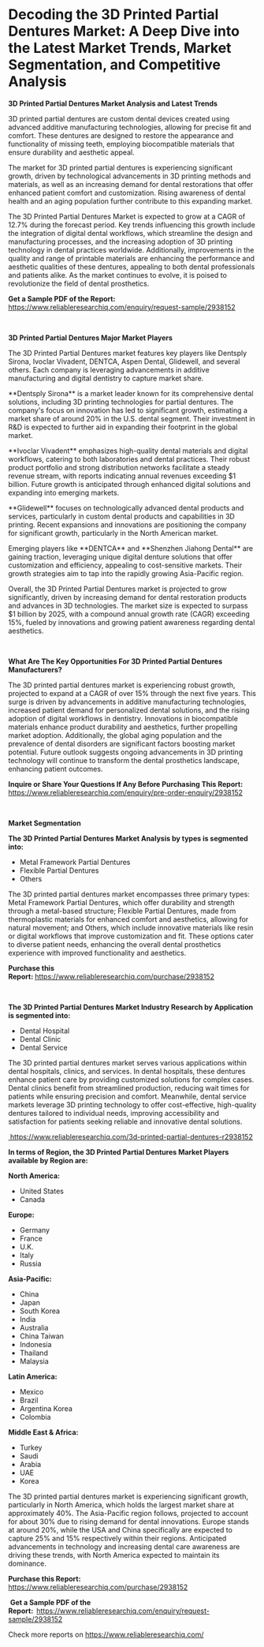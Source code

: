 <p><h1>Decoding the 3D Printed Partial Dentures Market: A Deep Dive into the Latest Market Trends, Market Segmentation, and Competitive Analysis</h1></p><p><strong>3D Printed Partial Dentures Market Analysis and Latest Trends</strong></p>
<p><p>3D printed partial dentures are custom dental devices created using advanced additive manufacturing technologies, allowing for precise fit and comfort. These dentures are designed to restore the appearance and functionality of missing teeth, employing biocompatible materials that ensure durability and aesthetic appeal.</p><p>The market for 3D printed partial dentures is experiencing significant growth, driven by technological advancements in 3D printing methods and materials, as well as an increasing demand for dental restorations that offer enhanced patient comfort and customization. Rising awareness of dental health and an aging population further contribute to this expanding market.</p><p>The 3D Printed Partial Dentures Market is expected to grow at a CAGR of 12.7% during the forecast period. Key trends influencing this growth include the integration of digital dental workflows, which streamline the design and manufacturing processes, and the increasing adoption of 3D printing technology in dental practices worldwide. Additionally, improvements in the quality and range of printable materials are enhancing the performance and aesthetic qualities of these dentures, appealing to both dental professionals and patients alike. As the market continues to evolve, it is poised to revolutionize the field of dental prosthetics.</p></p>
<p><strong>Get a Sample PDF of the Report:&nbsp;</strong> <a href="https://www.reliableresearchiq.com/enquiry/request-sample/2938152?utm_campaign=2783&utm_medium=2&utm_source=Github&utm_content=ia&utm_term=14032025&utm_id=3d-printed-partial-dentures">https://www.reliableresearchiq.com/enquiry/request-sample/2938152</a></p>
<p>&nbsp;</p>
<p><strong>3D Printed Partial Dentures Major Market Players</strong></p>
<p><p>The 3D Printed Partial Dentures market features key players like Dentsply Sirona, Ivoclar Vivadent, DENTCA, Aspen Dental, Glidewell, and several others. Each company is leveraging advancements in additive manufacturing and digital dentistry to capture market share.</p><p>**Dentsply Sirona** is a market leader known for its comprehensive dental solutions, including 3D printing technologies for partial dentures. The company's focus on innovation has led to significant growth, estimating a market share of around 20% in the U.S. dental segment. Their investment in R&D is expected to further aid in expanding their footprint in the global market.</p><p>**Ivoclar Vivadent** emphasizes high-quality dental materials and digital workflows, catering to both laboratories and dental practices. Their robust product portfolio and strong distribution networks facilitate a steady revenue stream, with reports indicating annual revenues exceeding $1 billion. Future growth is anticipated through enhanced digital solutions and expanding into emerging markets.</p><p>**Glidewell** focuses on technologically advanced dental products and services, particularly in custom dental products and capabilities in 3D printing. Recent expansions and innovations are positioning the company for significant growth, particularly in the North American market.</p><p>Emerging players like **DENTCA** and **Shenzhen Jiahong Dental** are gaining traction, leveraging unique digital denture solutions that offer customization and efficiency, appealing to cost-sensitive markets. Their growth strategies aim to tap into the rapidly growing Asia-Pacific region.</p><p>Overall, the 3D Printed Partial Dentures market is projected to grow significantly, driven by increasing demand for dental restoration products and advances in 3D technologies. The market size is expected to surpass $1 billion by 2025, with a compound annual growth rate (CAGR) exceeding 15%, fueled by innovations and growing patient awareness regarding dental aesthetics.</p></p>
<p>&nbsp;</p>
<p><strong>What Are The Key Opportunities For 3D Printed Partial Dentures Manufacturers?</strong></p>
<p><p>The 3D printed partial dentures market is experiencing robust growth, projected to expand at a CAGR of over 15% through the next five years. This surge is driven by advancements in additive manufacturing technologies, increased patient demand for personalized dental solutions, and the rising adoption of digital workflows in dentistry. Innovations in biocompatible materials enhance product durability and aesthetics, further propelling market adoption. Additionally, the global aging population and the prevalence of dental disorders are significant factors boosting market potential. Future outlook suggests ongoing advancements in 3D printing technology will continue to transform the dental prosthetics landscape, enhancing patient outcomes.</p></p>
<p><strong>Inquire or Share Your Questions If Any Before Purchasing This Report:</strong> <a href="https://www.reliableresearchiq.com/enquiry/pre-order-enquiry/2938152?utm_campaign=2783&utm_medium=2&utm_source=Github&utm_content=ia&utm_term=14032025&utm_id=3d-printed-partial-dentures">https://www.reliableresearchiq.com/enquiry/pre-order-enquiry/2938152</a></p>
<p>&nbsp;</p>
<p><strong>Market Segmentation</strong></p>
<p><strong>The 3D Printed Partial Dentures Market Analysis by types is segmented into:</strong></p>
<p><ul><li>Metal Framework Partial Dentures</li><li>Flexible Partial Dentures</li><li>Others</li></ul></p>
<p><p>The 3D printed partial dentures market encompasses three primary types: Metal Framework Partial Dentures, which offer durability and strength through a metal-based structure; Flexible Partial Dentures, made from thermoplastic materials for enhanced comfort and aesthetics, allowing for natural movement; and Others, which include innovative materials like resin or digital workflows that improve customization and fit. These options cater to diverse patient needs, enhancing the overall dental prosthetics experience with improved functionality and aesthetics.</p></p>
<p><strong>Purchase this Report:&nbsp;</strong><a href="https://www.reliableresearchiq.com/purchase/2938152?utm_campaign=2783&utm_medium=2&utm_source=Github&utm_content=ia&utm_term=14032025&utm_id=3d-printed-partial-dentures">https://www.reliableresearchiq.com/purchase/2938152</a></p>
<p>&nbsp;</p>
<p><strong>The 3D Printed Partial Dentures Market Industry Research by Application is segmented into:</strong></p>
<p><ul><li>Dental Hospital</li><li>Dental Clinic</li><li>Dental Service</li></ul></p>
<p><p>The 3D printed partial dentures market serves various applications within dental hospitals, clinics, and services. In dental hospitals, these dentures enhance patient care by providing customized solutions for complex cases. Dental clinics benefit from streamlined production, reducing wait times for patients while ensuring precision and comfort. Meanwhile, dental service markets leverage 3D printing technology to offer cost-effective, high-quality dentures tailored to individual needs, improving accessibility and satisfaction for patients seeking reliable and innovative dental solutions.</p></p>
<p><a href="https://www.reliableresearchiq.com/3d-printed-partial-dentures-r2938152?utm_campaign=2783&utm_medium=2&utm_source=Github&utm_content=ia&utm_term=14032025&utm_id=3d-printed-partial-dentures">&nbsp;https://www.reliableresearchiq.com/3d-printed-partial-dentures-r2938152</a></p>
<p><strong>In terms of Region, the 3D Printed Partial Dentures Market Players available by Region are:</strong></p>
<p>
    <p> <strong> North America: </strong>
        <ul>
            <li>United States</li>
            <li>Canada</li>
        </ul>
        </p> 
    <p> <strong> Europe: </strong>
        <ul>
            <li>Germany</li>
            <li>France</li>
            <li>U.K.</li>
            <li>Italy</li>
            <li>Russia</li>
        </ul>
        </p> 
    <p> <strong> Asia-Pacific: </strong>
        <ul>
            <li>China</li>
            <li>Japan</li>
            <li>South Korea</li>
            <li>India</li>
            <li>Australia</li>
            <li>China Taiwan</li>
            <li>Indonesia</li>
            <li>Thailand</li>
            <li>Malaysia</li>
        </ul>
        </p> 
    <p> <strong> Latin America: </strong>
        <ul>
            <li>Mexico</li>
            <li>Brazil</li>
            <li>Argentina Korea</li>
            <li>Colombia</li>
        </ul>
        </p> 
    <p> <strong> Middle East & Africa: </strong>
        <ul>
            <li>Turkey</li>
            <li>Saudi</li>
            <li>Arabia</li>
            <li>UAE</li>
            <li>Korea</li>
        </ul>
    </p>
    </p>
<p><p>The 3D printed partial dentures market is experiencing significant growth, particularly in North America, which holds the largest market share at approximately 40%. The Asia-Pacific region follows, projected to account for about 30% due to rising demand for dental innovations. Europe stands at around 20%, while the USA and China specifically are expected to capture 25% and 15% respectively within their regions. Anticipated advancements in technology and increasing dental care awareness are driving these trends, with North America expected to maintain its dominance.</p></p>
<p><strong>Purchase this Report: </strong><a href="https://www.reliableresearchiq.com/purchase/2938152?utm_campaign=2783&utm_medium=2&utm_source=Github&utm_content=ia&utm_term=14032025&utm_id=3d-printed-partial-dentures">https://www.reliableresearchiq.com/purchase/2938152</a></p>
<p>&nbsp;<strong>Get a Sample PDF of the Report:&nbsp;&nbsp;</strong><a href="https://www.reliableresearchiq.com/enquiry/request-sample/2938152?utm_campaign=2783&utm_medium=2&utm_source=Github&utm_content=ia&utm_term=14032025&utm_id=3d-printed-partial-dentures">https://www.reliableresearchiq.com/enquiry/request-sample/2938152</a></p>
<p><strong></strong></p>
<p>Check more reports on <a href="https://www.reliableresearchiq.com/?utm_campaign=2783&utm_medium=2&utm_source=Github&utm_content=ia&utm_term=14032025&utm_id=3d-printed-partial-dentures">https://www.reliableresearchiq.com/</a></p>